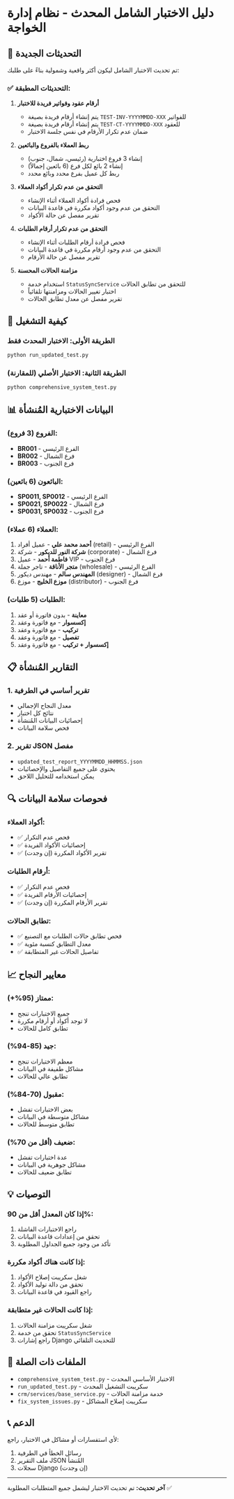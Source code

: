 # دليل الاختبار الشامل المحدث - نظام إدارة الخواجة

## 🎯 التحديثات الجديدة

تم تحديث الاختبار الشامل ليكون أكثر واقعية وشمولية بناءً على طلبك:

### ✅ التحديثات المطبقة:

1. **أرقام عقود وفواتير فريدة للاختبار**
   - يتم إنشاء أرقام فريدة بصيغة `TEST-INV-YYYYMMDD-XXX` للفواتير
   - يتم إنشاء أرقام فريدة بصيغة `TEST-CT-YYYYMMDD-XXX` للعقود
   - ضمان عدم تكرار الأرقام في نفس جلسة الاختبار

2. **ربط العملاء بالفروع والبائعين**
   - إنشاء 3 فروع اختبارية (رئيسي، شمال، جنوب)
   - إنشاء 2 بائع لكل فرع (6 بائعين إجمالاً)
   - ربط كل عميل بفرع محدد وبائع محدد

3. **التحقق من عدم تكرار أكواد العملاء**
   - فحص فرادة أكواد العملاء أثناء الإنشاء
   - التحقق من عدم وجود أكواد مكررة في قاعدة البيانات
   - تقرير مفصل عن حالة الأكواد

4. **التحقق من عدم تكرار أرقام الطلبات**
   - فحص فرادة أرقام الطلبات أثناء الإنشاء
   - التحقق من عدم وجود أرقام مكررة في قاعدة البيانات
   - تقرير مفصل عن حالة الأرقام

5. **مزامنة الحالات المحسنة**
   - استخدام خدمة `StatusSyncService` للتحقق من تطابق الحالات
   - اختبار تغيير الحالات ومزامنتها تلقائياً
   - تقرير مفصل عن معدل تطابق الحالات

## 🚀 كيفية التشغيل

### الطريقة الأولى: الاختبار المحدث فقط
```bash
python run_updated_test.py
```

### الطريقة الثانية: الاختبار الأصلي (للمقارنة)
```bash
python comprehensive_system_test.py
```

## 📊 البيانات الاختبارية المُنشأة

### الفروع (3 فروع):
- **BR001** - الفرع الرئيسي
- **BR002** - فرع الشمال  
- **BR003** - فرع الجنوب

### البائعون (6 بائعين):
- **SP0011, SP0012** - الفرع الرئيسي
- **SP0021, SP0022** - فرع الشمال
- **SP0031, SP0032** - فرع الجنوب

### العملاء (6 عملاء):
1. **أحمد محمد علي** - عميل أفراد (retail) - الفرع الرئيسي
2. **شركة النور للديكور** - شركة (corporate) - فرع الشمال
3. **فاطمة أحمد** - عميل VIP - فرع الجنوب
4. **متجر الأناقة** - تاجر جملة (wholesale) - الفرع الرئيسي
5. **المهندس سالم** - مهندس ديكور (designer) - فرع الشمال
6. **موزع الخليج** - موزع (distributor) - فرع الجنوب

### الطلبات (5 طلبات):
1. **معاينة** - بدون فاتورة أو عقد
2. **إكسسوار** - مع فاتورة وعقد
3. **تركيب** - مع فاتورة وعقد
4. **تفصيل** - مع فاتورة وعقد
5. **إكسسوار + تركيب** - مع فاتورة وعقد

## 📋 التقارير المُنشأة

### 1. تقرير أساسي في الطرفية
- معدل النجاح الإجمالي
- نتائج كل اختبار
- إحصائيات البيانات المُنشأة
- فحص سلامة البيانات

### 2. تقرير JSON مفصل
- `updated_test_report_YYYYMMDD_HHMMSS.json`
- يحتوي على جميع التفاصيل والإحصائيات
- يمكن استخدامه للتحليل اللاحق

## 🔍 فحوصات سلامة البيانات

### أكواد العملاء:
- ✅ فحص عدم التكرار
- ✅ إحصائيات الأكواد الفريدة
- ✅ تقرير الأكواد المكررة (إن وجدت)

### أرقام الطلبات:
- ✅ فحص عدم التكرار
- ✅ إحصائيات الأرقام الفريدة
- ✅ تقرير الأرقام المكررة (إن وجدت)

### تطابق الحالات:
- ✅ فحص تطابق حالات الطلبات مع التصنيع
- ✅ معدل التطابق كنسبة مئوية
- ✅ تفاصيل الحالات غير المتطابقة

## 📈 معايير النجاح

### ممتاز (95%+):
- جميع الاختبارات تنجح
- لا توجد أكواد أو أرقام مكررة
- تطابق كامل للحالات

### جيد (85-94%):
- معظم الاختبارات تنجح
- مشاكل طفيفة في البيانات
- تطابق عالي للحالات

### مقبول (70-84%):
- بعض الاختبارات تفشل
- مشاكل متوسطة في البيانات
- تطابق متوسط للحالات

### ضعيف (أقل من 70%):
- عدة اختبارات تفشل
- مشاكل جوهرية في البيانات
- تطابق ضعيف للحالات

## 💡 التوصيات

### إذا كان المعدل أقل من 90%:
1. راجع الاختبارات الفاشلة
2. تحقق من إعدادات قاعدة البيانات
3. تأكد من وجود جميع الجداول المطلوبة

### إذا كانت هناك أكواد مكررة:
1. شغل سكريبت إصلاح الأكواد
2. تحقق من دالة توليد الأكواد
3. راجع القيود في قاعدة البيانات

### إذا كانت الحالات غير متطابقة:
1. شغل سكريبت مزامنة الحالات
2. تحقق من خدمة `StatusSyncService`
3. راجع إشارات Django للتحديث التلقائي

## 🔧 الملفات ذات الصلة

- `comprehensive_system_test.py` - الاختبار الأساسي المحدث
- `run_updated_test.py` - سكريبت التشغيل المحدث
- `crm/services/base_service.py` - خدمة مزامنة الحالات
- `fix_system_issues.py` - سكريبت إصلاح المشاكل

## 📞 الدعم

لأي استفسارات أو مشاكل في الاختبار، راجع:
1. رسائل الخطأ في الطرفية
2. ملف التقرير JSON المُنشأ
3. سجلات Django (إن وجدت)

---

**آخر تحديث:** تم تحديث الاختبار ليشمل جميع المتطلبات المطلوبة ✅ 